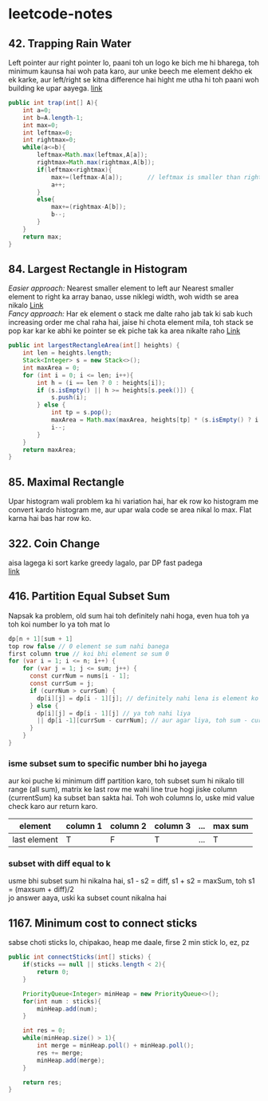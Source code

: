 # leetcode-notes

## 42. Trapping Rain Water

Left pointer aur right pointer lo, paani toh un logo ke bich me hi bharega, toh minimum kaunsa hai woh pata karo, aur unke beech me element dekho ek ek karke, aur left/right se kitna difference hai hight me utha hi toh paani woh building ke upar aayega. [link](https://leetcode.com/problems/trapping-rain-water/discuss/17391/Share-my-short-solution.)

```java
public int trap(int[] A){
    int a=0;
    int b=A.length-1;
    int max=0;
    int leftmax=0;
    int rightmax=0;
    while(a<=b){
        leftmax=Math.max(leftmax,A[a]);
        rightmax=Math.max(rightmax,A[b]);
        if(leftmax<rightmax){
            max+=(leftmax-A[a]);       // leftmax is smaller than rightmax, so the (leftmax-A[a]) water can be stored
            a++;
        }
        else{
            max+=(rightmax-A[b]);
            b--;
        }
    }
    return max;
}
```

## 84. Largest Rectangle in Histogram

_Easier approach:_ Nearest smaller element to left aur Nearest smaller element to right ka array banao, usse niklegi width, woh width se area nikalo [Link](<https://leetcode.com/problems/largest-rectangle-in-histogram/discuss/28902/5ms-O(n)-Java-solution-explained-(beats-96)>)  
_Fancy approach:_ Har ek element o stack me dalte raho jab tak ki sab kuch increasing order me chal raha hai, jaise hi chota element mila, toh stack se pop kar kar ke abhi ke pointer se ek piche tak ka area nikalte raho [Link](<https://leetcode.com/problems/largest-rectangle-in-histogram/discuss/28900/Short-and-Clean-O(n)-stack-based-JAVA-solution>)

```java
public int largestRectangleArea(int[] heights) {
    int len = heights.length;
    Stack<Integer> s = new Stack<>();
    int maxArea = 0;
    for (int i = 0; i <= len; i++){
        int h = (i == len ? 0 : heights[i]);
        if (s.isEmpty() || h >= heights[s.peek()]) {
            s.push(i);
        } else {
            int tp = s.pop();
            maxArea = Math.max(maxArea, heights[tp] * (s.isEmpty() ? i : i - 1 - s.peek()));
            i--;
        }
    }
    return maxArea;
}
```

## 85. Maximal Rectangle

Upar histogram wali problem ka hi variation hai, har ek row ko histogram me convert kardo histogram me, aur upar wala code se area nikal lo max. Flat karna hai bas har row ko.

## 322. Coin Change

aisa lagega ki sort karke greedy lagalo, par DP fast padega  
[link](https://leetcode.com/problems/coin-change/discuss/77385/DP-AC-JAVA-Solution-18ms-Beating-95)

## 416. Partition Equal Subset Sum

Napsak ka problem, old sum hai toh definitely nahi hoga, even hua toh ya toh koi number lo ya toh mat lo

```java
dp[n + 1][sum + 1]
top row false // 0 element se sum nahi banega
first column true // koi bhi element se sum 0
for (var i = 1; i <= n; i++) {
    for (var j = 1; j <= sum; j++) {
      const currNum = nums[i - 1];
      const currSum = j;
      if (currNum > currSum) {
        dp[i][j] = dp[i - 1][j]; // definitely nahi lena is element ko
      } else {
        dp[i][j] = dp[i - 1][j] // ya toh nahi liya
        || dp[i -1][currSum - currNum]; // aur agar liya, toh sum - current bhi subset ka part hai kya?
      }
    }
}
```

### isme subset sum to specific number bhi ho jayega

aur koi puche ki minimum diff partition karo, toh subset sum hi nikalo till range (all sum), matrix ke last row me wahi line true hogi jiske column (currentSum) ka subset ban sakta hai. Toh woh columns lo, uske mid value check karo aur return karo.

| element      | column 1 | column 2 | column 3 | ... | max sum |
| ------------ | -------- | -------- | -------- | --- | ------- |
| last element | T        | F        | T        | ... | T       |

### subset with diff equal to k

usme bhi subset sum hi nikalna hai, s1 - s2 = diff, s1 + s2 = maxSum, toh s1 = (maxsum + diff)/2  
jo answer aaya, uski ka subset count nikalna hai

## 1167. Minimum cost to connect sticks

sabse choti sticks lo, chipakao, heap me daale, firse 2 min stick lo, ez, pz

```java
public int connectSticks(int[] sticks) {
    if(sticks == null || sticks.length < 2){
        return 0;
    }

    PriorityQueue<Integer> minHeap = new PriorityQueue<>();
    for(int num : sticks){
        minHeap.add(num);
    }

    int res = 0;
    while(minHeap.size() > 1){
        int merge = minHeap.poll() + minHeap.poll();
        res += merge;
        minHeap.add(merge);
    }

    return res;
}
```

